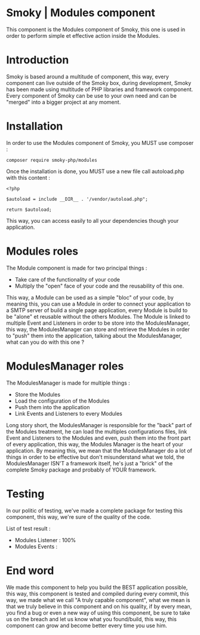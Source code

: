 # Smoky | Modules component

This component is the Modules component of Smoky, this one is used in order to perform simple et effective action inside the Modules.

# Introduction

Smoky is based around a multitude of component, this way, every component can live outside of the Smoky box, during development, Smoky has been made using multitude of PHP libraries and framework component.
Every component of Smoky can be use to your own need and can be "merged" into a bigger project at any moment. 

# Installation 

In order to use the Modules component of Smoky, you MUST use composer : 

```
composer require smoky-php/modules
````

Once the installation is done, you MUST use a new file call autoload.php with this content : 

```
<?php

$autoload = include __DIR__ . '/vendor/autoload.php";

return $autoload;

```

This way, you can access easily to all your dependencies though your application.

# Modules roles

The Module component is made for two principal things : 

- Take care of the functionality of your code
- Multiply the "open" face of your code and the reusability of this one.

This way, a Module can be used as a simple "bloc" of your code, by meaning this, you can use a Module in order to connect your application to a SMTP server of build a single page application, every Module is build to be "alone" et reusable without the others Modules.
The Module is linked to multiple Event and Listeners in order to be store into the ModulesManager, this way, the ModulesManager can store and retrieve the Modules in order to "push" them into the application, talking about the ModulesManager, what can you do with this one ?

# ModulesManager roles

The ModulesManager is made for multiple things : 

- Store the Modules
- Load the configuration of the Modules
- Push them into the application
- Link Events and Listeners to every Modules

Long story short, the ModulesManager is responsible for the "back" part of the Modules treatment, he can load the multiples configurations files, link Event and Listeners to the Modules and even, push them into the front part of every application, this way, the Modules Manager is the heart of your application.
By meaning this, we mean that the ModulesManager do a lot of things in order to be effective but don't misunderstand what we told, the ModulesManager ISN'T a framework itself, he's just a "brick" of the complete Smoky package and probably of YOUR framework.

# Testing 

In our politic of testing, we've made a complete package for testing this component, this way, we're sure of the quality of the code.

List of test result : 

- Modules Listener : 100% 
- Modules Events : 

# End word

We made this component to help you build the BEST application possible, this way, this component is tested and compiled during every commit, this way, we made what we call "A truly capable component", what we mean is that we truly believe in this component and on his quality, if by every mean, you find a bug or even a new way of using this component, be sure to take us on the breach and let us know what you found/build, this way, this component can grow and become better every time you use him.


